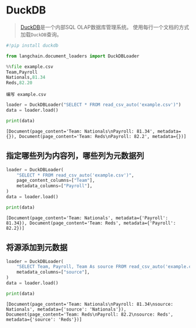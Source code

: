 # DuckDB
>[DuckDB](https://duckdb.org/)是一个内部SQL OLAP数据库管理系统。
使用每行一个文档的方式加载`DuckDB`查询。

```python
#!pip install duckdb
```

```python
from langchain.document_loaders import DuckDBLoader
```

```python
%%file example.csv
Team,Payroll
Nationals,81.34
Reds,82.20
```

    编写 example.csv
    


```python
loader = DuckDBLoader("SELECT * FROM read_csv_auto('example.csv')")
data = loader.load()
```

```python
print(data)
```

    [Document(page_content='Team: Nationals\nPayroll: 81.34', metadata={}), Document(page_content='Team: Reds\nPayroll: 82.2', metadata={})]
    

## 指定哪些列为内容列，哪些列为元数据列


```python
loader = DuckDBLoader(
    "SELECT * FROM read_csv_auto('example.csv')",
    page_content_columns=["Team"],
    metadata_columns=["Payroll"],
)
data = loader.load()
```

```python
print(data)
```

    [Document(page_content='Team: Nationals', metadata={'Payroll': 81.34}), Document(page_content='Team: Reds', metadata={'Payroll': 82.2})]
    

## 将源添加到元数据


```python
loader = DuckDBLoader(
    "SELECT Team, Payroll, Team As source FROM read_csv_auto('example.csv')",
    metadata_columns=["source"],
)
data = loader.load()
```

```python
print(data)
```

    [Document(page_content='Team: Nationals\nPayroll: 81.34\nsource: Nationals', metadata={'source': 'Nationals'}), Document(page_content='Team: Reds\nPayroll: 82.2\nsource: Reds', metadata={'source': 'Reds'})]








